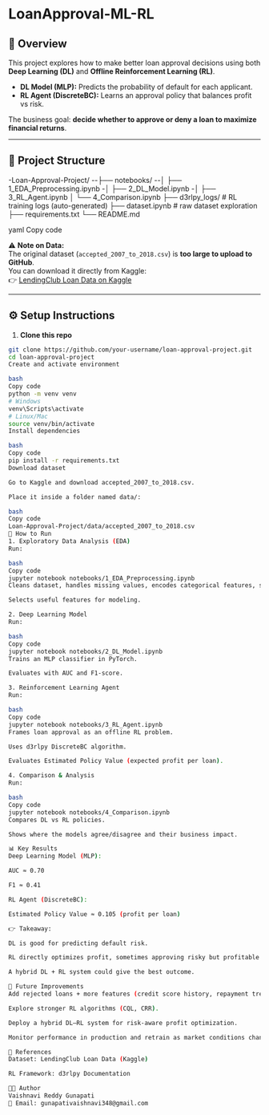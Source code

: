 ﻿# LoanApproval-ML-RL


## 📌 Overview
This project explores how to make better loan approval decisions using both **Deep Learning (DL)** and **Offline Reinforcement Learning (RL)**.  

- **DL Model (MLP):** Predicts the probability of default for each applicant.  
- **RL Agent (DiscreteBC):** Learns an approval policy that balances profit vs risk.  

The business goal: **decide whether to approve or deny a loan to maximize financial returns**.

---

## 📂 Project Structure

-Loan-Approval-Project/
--├── notebooks/
--│ ├── 1_EDA_Preprocessing.ipynb
-│ ├── 2_DL_Model.ipynb
-│ ├── 3_RL_Agent.ipynb
│ └── 4_Comparison.ipynb
├── d3rlpy_logs/ # RL training logs (auto-generated)
├── dataset.ipynb # raw dataset exploration
├── requirements.txt
└── README.md

yaml
Copy code

⚠️ **Note on Data:**  
The original dataset (`accepted_2007_to_2018.csv`) is **too large to upload to GitHub**.  
You can download it directly from Kaggle:  
👉 [LendingClub Loan Data on Kaggle](https://www.kaggle.com/datasets/wordsforthewise/lending-club)

---

## ⚙️ Setup Instructions

1. **Clone this repo**
```bash
git clone https://github.com/your-username/loan-approval-project.git
cd loan-approval-project
Create and activate environment

bash
Copy code
python -m venv venv
# Windows
venv\Scripts\activate
# Linux/Mac
source venv/bin/activate
Install dependencies

bash
Copy code
pip install -r requirements.txt
Download dataset

Go to Kaggle and download accepted_2007_to_2018.csv.

Place it inside a folder named data/:

bash
Copy code
Loan-Approval-Project/data/accepted_2007_to_2018.csv
🚀 How to Run
1. Exploratory Data Analysis (EDA)
Run:

bash
Copy code
jupyter notebook notebooks/1_EDA_Preprocessing.ipynb
Cleans dataset, handles missing values, encodes categorical features, scales data.

Selects useful features for modeling.

2. Deep Learning Model
Run:

bash
Copy code
jupyter notebook notebooks/2_DL_Model.ipynb
Trains an MLP classifier in PyTorch.

Evaluates with AUC and F1-score.

3. Reinforcement Learning Agent
Run:

bash
Copy code
jupyter notebook notebooks/3_RL_Agent.ipynb
Frames loan approval as an offline RL problem.

Uses d3rlpy DiscreteBC algorithm.

Evaluates Estimated Policy Value (expected profit per loan).

4. Comparison & Analysis
Run:

bash
Copy code
jupyter notebook notebooks/4_Comparison.ipynb
Compares DL vs RL policies.

Shows where the models agree/disagree and their business impact.

📊 Key Results
Deep Learning Model (MLP):

AUC ≈ 0.70

F1 ≈ 0.41

RL Agent (DiscreteBC):

Estimated Policy Value ≈ 0.105 (profit per loan)

👉 Takeaway:

DL is good for predicting default risk.

RL directly optimizes profit, sometimes approving risky but profitable loans.

A hybrid DL + RL system could give the best outcome.

🔮 Future Improvements
Add rejected loans + more features (credit score history, repayment trends).

Explore stronger RL algorithms (CQL, CRR).

Deploy a hybrid DL–RL system for risk-aware profit optimization.

Monitor performance in production and retrain as market conditions change.

📖 References
Dataset: LendingClub Loan Data (Kaggle)

RL Framework: d3rlpy Documentation

👩‍💻 Author
Vaishnavi Reddy Gunapati
📧 Email: gunapativaishnavi348@gmail.com






